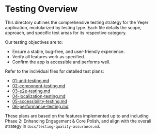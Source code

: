 # Testing Overview

This directory outlines the comprehensive testing strategy for the Yeşer application, modularized by testing type. Each file details the scope, approach, and specific test areas for its respective category.

Our testing objectives are to:
- Ensure a stable, bug-free, and user-friendly experience.
- Verify all features work as specified.
- Confirm the app is accessible and performs well.

Refer to the individual files for detailed test plans:
- [01-unit-testing.md](./01-unit-testing.md)
- [02-component-testing.md](./02-component-testing.md)
- [03-e2e-testing.md](./03-e2e-testing.md)
- [04-localization-testing.md](./04-localization-testing.md)
- [05-accessibility-testing.md](./05-accessibility-testing.md)
- [06-performance-testing.md](./06-performance-testing.md)

These plans are based on the features implemented up to and including Phase 2: Enhancing Engagement & Core Polish, and align with the overall strategy in `docs/testing-quality-assurance.md`.
